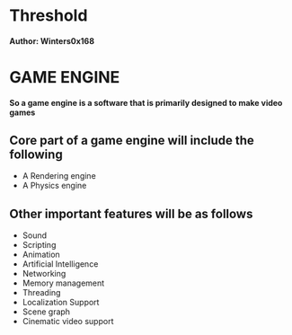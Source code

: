 # Threshold

#### Author: Winters0x168

# GAME ENGINE 

#### So a game engine is a software that is primarily designed to make video games

## Core part of a game engine will include the following ##

* A Rendering engine
* A Physics engine

## Other important features will be as follows

* Sound
* Scripting
* Animation
* Artificial Intelligence
* Networking
* Memory management
* Threading
* Localization Support
* Scene graph
* Cinematic video support
